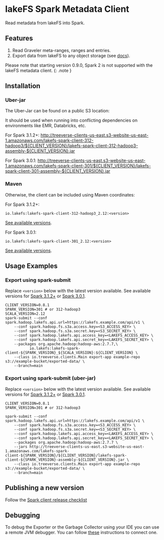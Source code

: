 # lakeFS Spark Metadata Client

Read metadata from lakeFS into Spark.

## Features

1. Read Graveler meta-ranges, ranges and entries.
1. Export data from lakeFS to any object storage (see [docs](https://docs.lakefs.io/reference/export.html)).

Please note that starting version 0.9.0, Spark 2 is not supported with the lakeFS metadata client.
{: .note }

## Installation

### Uber-jar
The Uber-Jar can be found on a public S3 location:

It should be used when running into conflicting dependencies on environments like EMR, Databricks, etc.

For Spark 3.1.2+:
http://treeverse-clients-us-east.s3-website-us-east-1.amazonaws.com/lakefs-spark-client-312-hadoop3/${CLIENT_VERSION}/lakefs-spark-client-312-hadoop3-assembly-${CLIENT_VERSION}.jar

For Spark 3.0.1:
http://treeverse-clients-us-east.s3-website-us-east-1.amazonaws.com/lakefs-spark-client-301/${CLIENT_VERSION}/lakefs-spark-client-301-assembly-${CLIENT_VERSION}.jar


### Maven
Otherwise, the client can be included using Maven coordinates:

For Spark 3.1.2+:
```
io.lakefs:lakefs-spark-client-312-hadoop3_2.12:<version>
```
[See available versions](https://mvnrepository.com/artifact/io.lakefs/lakefs-spark-client-312-hadoop3_2.12).

For Spark 3.0.1:
```
io.lakefs:lakefs-spark-client-301_2.12:<version>
```
[See available versions](https://mvnrepository.com/artifact/io.lakefs/lakefs-spark-client-301_2.12).

## Usage Examples
### Export using spark-submit

Replace `<version>` below with the latest version available. See available versions for [Spark 3.1.2+](https://mvnrepository.com/artifact/io.lakefs/lakefs-spark-client-312-hadoop3_2.12) or [Spark 3.0.1](https://mvnrepository.com/artifact/io.lakefs/lakefs-spark-client-301_2.12).

```
CLIENT_VERSION=0.8.1
SPARK_VERSION=301 # or 312-hadoop3
SCALA_VERSION=2.12
spark-submit --conf spark.hadoop.lakefs.api.url=https://lakefs.example.com/api/v1 \
    --conf spark.hadoop.fs.s3a.access.key=<S3_ACCESS_KEY> \
    --conf spark.hadoop.fs.s3a.secret.key=<S3_SECRET_KEY> \
    --conf spark.hadoop.lakefs.api.access_key=<LAKEFS_ACCESS_KEY> \
    --conf spark.hadoop.lakefs.api.secret_key=<LAKEFS_SECRET_KEY> \
    --packages org.apache.hadoop:hadoop-aws:2.7.7,\
           io.lakefs:lakefs-spark-client-${SPARK_VERSION}_${SCALA_VERSION}:${CLIENT_VERSION} \
    --class io.treeverse.clients.Main export-app example-repo s3://example-bucket/exported-data/ \
    --branch=main
```

### Export using spark-submit (uber-jar)

Replace `<version>` below with the latest version available. See available versions for [Spark 3.1.2+](https://mvnrepository.com/artifact/io.lakefs/lakefs-spark-client-312-hadoop3_2.12) or [Spark 3.0.1](https://mvnrepository.com/artifact/io.lakefs/lakefs-spark-client-301_2.12).
```
CLIENT_VERSION=0.8.1
SPARK_VERSION=301 # or 312-hadoop3

spark-submit --conf spark.hadoop.lakefs.api.url=https://lakefs.example.com/api/v1 \
    --conf spark.hadoop.fs.s3a.access.key=<S3_ACCESS_KEY> \
	--conf spark.hadoop.fs.s3a.secret.key=<S3_SECRET_KEY> \
	--conf spark.hadoop.lakefs.api.access_key=<LAKEFS_ACCESS_KEY> \
	--conf spark.hadoop.lakefs.api.secret_key=<LAKEFS_SECRET_KEY> \
	--packages org.apache.hadoop:hadoop-aws:2.7.7 \
	--jars http://treeverse-clients-us-east.s3-website-us-east-1.amazonaws.com/lakefs-spark-client-${SPARK_VERSION}/${CLIENT_VERSION}/lakefs-spark-client-${SPARK_VERSION}-assembly-${CLIENT_VERSION}.jar \
	--class io.treeverse.clients.Main export-app example-repo s3://example-bucket/exported-data/ \
	--branch=main
```

## Publishing a new version

Follow the [Spark client release checklist](https://github.com/treeverse/dev/blob/main/pages/lakefs-clients-release.md#spark-metadata-client)

## Debugging

To debug the Exporter or the Garbage Collector using your IDE you can use a remote JVM debugger. You can follow [these](https://sparkbyexamples.com/spark/how-to-debug-spark-application-locally-or-remote/) instructions to connect one. 

